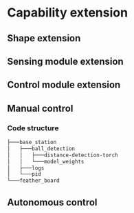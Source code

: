

# Capability extension

## Shape extension

## Sensing module extension

## Control module extension

## Manual control

### Code structure

```bash
├───base_station
│   ├───ball_detection
│   │   ├───distance-detection-torch
│   │   └───model_weights
│   ├───logs
│   └───pid
└───feather_board
```



## Autonomous control



